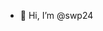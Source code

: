 - 👋 Hi, I’m @swp24

<!---
swp24/swp24 is a ✨ special ✨ repository because its `README.md` (this file) appears on your GitHub profile.
You can click the Preview link to take a look at your changes.
--->
